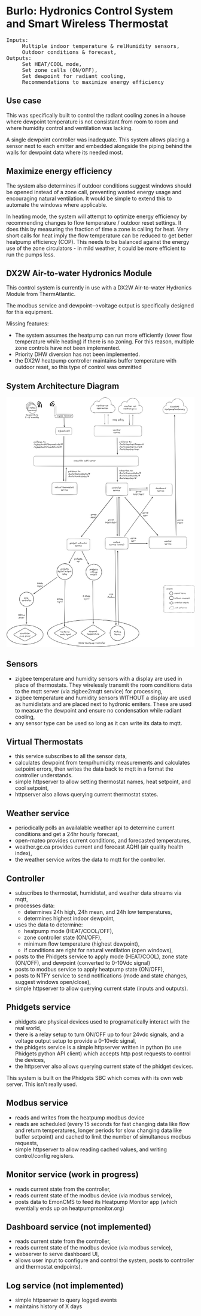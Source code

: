 # Burlo: Hydronics Control System and Smart Wireless Thermostat

<pre>
Inputs:
     Multiple indoor temperature & relHumidity sensors,
     Outdoor conditions & forecast,
Outputs:
     Set HEAT/COOL mode,
     Set zone calls (ON/OFF),
     Set dewpoint for radiant cooling,
     Recommendations to maximize energy efficiency
</pre>

## Use case
This was specifically built to control the radiant cooling zones in a house where dewpoint temperature is not consistant from room to room and where humidity control and ventilation was lacking.

A single dewpoint controller was inadequate.  This system allows placing a sensor next to each emitter and embedded alongside the piping behind the walls for dewpoint data where its needed most.

## Maximize energy efficiency
The system also determines if outdoor conditions suggest windows should be opened instead of a zone call, preventing wasted energy usage and encouraging natural ventilation. It would be simple to extend this to automate the windows where applicable.

In heating mode, the system will attempt to optimize energy efficiency by recommending changes to flow temperature / outdoor reset settings.  It does this by measuring the fraction of time a zone is calling for heat.  Very short calls for heat imply the flow temperature can be reduced to get better heatpump efficiency (COP).  This needs to be balanced against the energy use of the zone circulators - in mild weather, it could be more efficient to run the pumps less.

## DX2W Air-to-water Hydronics Module
This control system is currently in use with a DX2W Air-to-water Hydronics Module from ThermAtlantic.

The modbus service and dewpoint-->voltage output is specifically designed for this equipment.

Missing features:
- The system assumes the heatpump can run more efficiently (lower flow temperature while heating) if there is no zoning. For this reason, multiple zone controls have not been implemented.
- Priority DHW diversion has not been implemented.
- the DX2W heatpump controller maintains buffer temperature with outdoor reset, so this type of control was ommitted

## System Architecture Diagram
![system diagram showing software and device component relations](burlo.png)

## Sensors

- zigbee temperature and humidity sensors with a display are used in place of thermostats. They wirelessly transmit the room conditions data to the mqtt server (via zigbee2mqtt service) for processing,
- zigbee temperature and humidity sensors WITHOUT a display are used as humidistats and are placed next to hydronic emiters.  These are used to measure the dewpoint and ensure no condensation while radiant cooling,
- any sensor type can be used so long as it can write its data to mqtt.

## Virtual Thermostats

- this service subscribes to all the sensor data,
- calculates dewpoint from temp/humidity measurements and calculates setpoint errors, then writes the data back to mqtt in a format the controller understands.
- simple httpserver to allow setting thermostat names, heat setpoint, and cool setpoint,
- httpserver also allows querying current thermostat states.

## Weather service

- periodically polls an availalable weather api to determine current conditions and get a 24hr hourly forecast,
- open-mateo provides current conditions, and forecasted temperatures,
- weather.gc.ca provides current and forecast AQHI (air quality health index),
- the weather service writes the data to mqtt for the controller.

## Controller

- subscribes to thermostat, humidistat, and weather data streams via mqtt,
- processes data:
     - determines 24h high, 24h mean, and 24h low temperatures,
     - determines highest indoor dewpoint,
- uses the data to determine:
     - heatpump mode (HEAT/COOL/OFF),
     - zone controller state (ON/OFF),
     - minimum flow temperature (highest dewpoint),
     - if conditions are right for natural ventilation (open windows),
- posts to the Phidgets service to apply mode (HEAT/COOL), zone state (ON/OFF), and dewpoint (converted to 0-10Vdc signal)
- posts to modbus service to apply heatpump state (ON/OFF),
- posts to NTFY service to send notifications (mode and state changes, suggest windows open/close),
- simple httpserver to allow querying current state (inputs and outputs).

## Phidgets service

- phidgets are physical devices used to programatically interact with the real world,
- there is a relay setup to turn ON/OFF up to four 24vdc signals, and a voltage output setup to provide a 0-10vdc signal,
- the phidgets service is a simple httpserver written in python (to use Phidgets python API client) which accepts http post requests to control the devices,
- the httpserver also allows querying current state of the phidget devices.

This system is built on the Phidgets SBC which comes with its own web server. This isn't really used.

## Modbus service

- reads and writes from the heatpump modbus device
- reads are scheduled (every 15 seconds for fast changing data like flow and return temperatures, longer periods for slow changing data like buffer setpoint) and cached to limit the number of simultanous modbus requests,
- simple httpserver to allow reading cached values, and writing control/config registers.

## Monitor service (work in progress)

- reads current state from the controller,
- reads current state of the modbus device (via modbus service),
- posts data to EmonCMS to feed its Heatpump Monitor app (which eventially ends up on heatpumpmonitor.org)

## Dashboard service (not implemented)

- reads current state from the controller,
- reads current state of the modbus device (via modbus service),
- webserver to serve dashboard UI,
- allows user input to configure and control the system, posts to controller and thermostat endpoints).

## Log service (not implemented)

- simple httpserver to query logged events
- maintains history of X days

  
